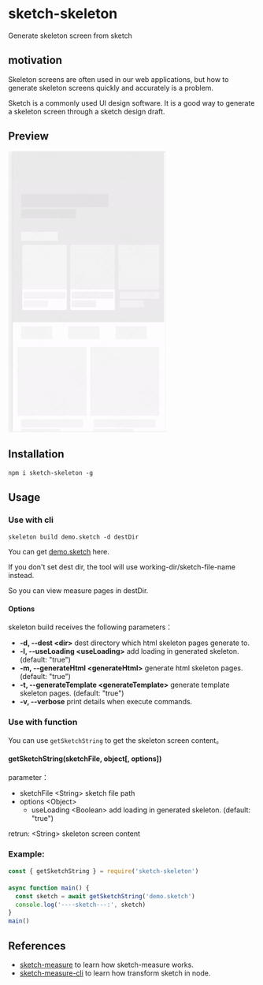 # sketch-skeleton
Generate skeleton screen from sketch

## motivation
Skeleton screens are often used in our web applications, but how to generate skeleton screens quickly and accurately is a problem.

Sketch is a commonly used UI design software. It is a good way to generate a skeleton screen through a sketch design draft.

## Preview
![](./assets/demo.gif)

## Installation
 ```
 npm i sketch-skeleton -g
 ```

## Usage


### Use with cli 
```
skeleton build demo.sketch -d destDir
```

You can get [demo.sketch](./assets/demo.sketch) here.

If you don't set dest dir, the tool will use working-dir/sketch-file-name instead.

So you can view measure pages in destDir.

#### Options
skeleton build receives the following parameters：

- **-d, --dest \<dir\>** dest directory which html skeleton pages generate to.
- **-l, --useLoading \<useLoading\>** add loading in generated skeleton. (default: "true")
- **-m, --generateHtml \<generateHtml\>** generate html skeleton pages. (default: "true")
- **-t, --generateTemplate \<generateTemplate\>** generate template skeleton pages. (default: "true")
- **-v, --verbose** print details when execute commands.


### Use with function
You can use `getSketchString` to get the skeleton screen content。
#### **getSketchString(sketchFile, object[, options])**
parameter： 
- sketchFile \<String\> sketch file path
- options \<Object\> 
  - useLoading \<Boolean\> add loading in generated skeleton. (default: "true")

retrun: \<String\> skeleton screen content  

### Example:
```js
const { getSketchString } = require('sketch-skeleton')

async function main() {
  const sketch = await getSketchString('demo.sketch')
  console.log('----sketch---:', sketch)
}
main()
```

## References
- [sketch-measure](https://github.com/utom/sketch-measure) to learn how sketch-measure works.
- [sketch-measure-cli](https://github.com/devsigners/sketch-measure-cli) to learn how transform sketch in node.

